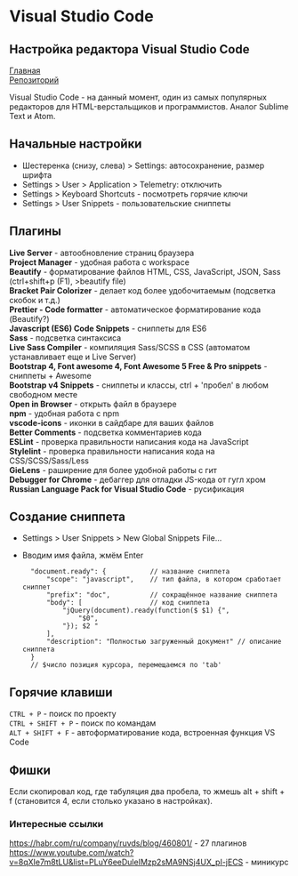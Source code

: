 # Visual Studio Code
## Настройка редактора Visual Studio Code

[Главная](https://damir-art.github.io)<br />
[Репозиторий](https://github.com/damir-art/visual-studio-code)

Visual Studio Code - на данный момент, один из самых популярных редакторов для HTML-верстальщиков и программистов. Аналог Sublime Text и Atom.

## Начальные настройки
* Шестеренка (снизу, слева) > Settings: автосохранение, размер шрифта
* Settings > User > Application > Telemetry: отключить
* Settings > Keyboard Shortcuts - посмотреть горячие ключи
* Settings > User Snippets - пользовательские сниппеты

## Плагины
**Live Server** - автообновление страниц браузера<br />
**Project Manager** - удобная работа с workspace<br />
**Beautify** - форматирование файлов HTML, CSS, JavaScript, JSON, Sass (ctrl+shift+p (F1), >beautify file)<br />
**Bracket Pair Colorizer** - делает код более удобочитаемым (подсветка скобок и т.д.)<br />
**Prettier - Code formatter** - автоматическое форматирование кода (Beautify?)<br />
**Javascript (ES6) Code Snippets** - сниппеты для ES6<br />
**Sass** - подсветка синтаксиса<br />
**Live Sass Compiler** - компиляция Sass/SCSS в CSS (автоматом устанавливает еще и Live Server)<br />
**Bootstrap 4, Font awesome 4, Font Awesome 5 Free & Pro snippets** - сниппеты + Awesome<br />
**Bootstrap v4 Snippets** - сниппеты и классы, ctrl + 'пробел' в любом свободном месте<br />
**Open in Browser** - открыть файл в браузере<br />
**npm** - удобная работа с npm<br />
**vscode-icons** - иконки в сайдбаре для ваших файлов<br />
**Better Comments** - подсветка комментариев кода<br />
**ESLint** - проверка правильности написания кода на JavaScript<br />
**Stylelint** - проверка правильности написания кода на CSS/SCSS/Sass/Less<br />
**GieLens** - раширение для более удобной работы с гит<br />
**Debugger for Chrome** - дебаггер для отладки JS-кода от гугл хром<br />
**Russian Language Pack for Visual Studio Code** - русификация

## Создание сниппета
* Settings > User Snippets > New Global Snippets File...
* Вводим имя файла, жмём Enter

        "document.ready": {           // название сниппета
            "scope": "javascript",    // тип файла, в котором сработает сниппет
            "prefix": "doc",          // сокращённое название сниппета
            "body": [                 // код сниппета
                "jQuery(document).ready(function($ $1) {", 
                    "$0",
                "}); $2 "
            ],
            "description": "Полностью загруженный документ" // описание сниппета
        }
        // $число позиция курсора, перемещаемся по 'tab'

## Горячие клавиши
`CTRL + P` - поиск по проекту<br />
`CTRL + SHIFT + P` - поиск по командам<br />
`ALT + SHIFT + F` - автоформатирование кода, встроенная функция VS Code

## Фишки
Если скопировал код, где табуляция два пробела, то жмешь alt + shift + f (становится 4, если столько указано в настройках).

### Интересные ссылки
https://habr.com/ru/company/ruvds/blog/460801/ - 27 плагинов<br />
https://www.youtube.com/watch?v=8qXIe7m8tLU&list=PLuY6eeDuleIMzp2sMA9NSj4UX_pI-jECS - миникурс
